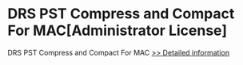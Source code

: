 # DRS PST Compress and Compact For MAC[Administrator License]
DRS PST Compress and Compact For MAC
[>> Detailed information](https://secure.shareit.com/shareit/product.html?productid=301005005&affiliateid=200057808)